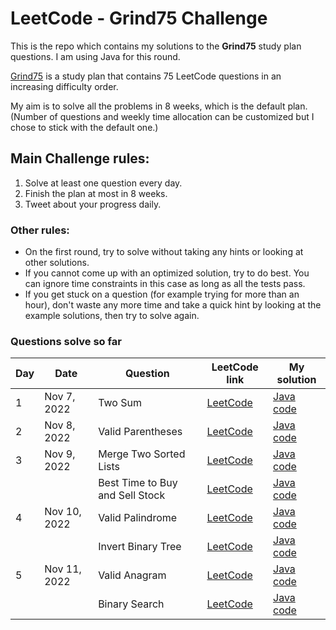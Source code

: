 # LeetCode - Grind75 Challenge

This is the repo which contains my solutions to the **Grind75** study plan questions. I am using Java for this round. 

[Grind75](https://www.techinterviewhandbook.org/grind75) is a study plan that contains 75 LeetCode questions in an increasing difficulty order.

My aim is to solve all the problems in 8 weeks, which is the default plan. (Number of questions and weekly time allocation can be customized but I chose to stick with the default one.)

## Main Challenge rules:
1. Solve at least one question every day.
2. Finish the plan at most in 8 weeks.
3. Tweet about your progress daily.

### Other rules:
- On the first round, try to solve without taking any hints or looking at other solutions.
- If you cannot come up with an optimized solution, try to do best. You can ignore time constraints in this case as long as all the tests pass.
- If you get stuck on a question (for example trying for more than an hour), don't waste any more time and take a quick hint by looking at the example solutions, then try to solve again.

### Questions solve so far
| Day | Date         | Question | LeetCode link                                     | My solution                                                                                                                                            |
|---|--------------|-------|---------------------------------------------------|--------------------------------------------------------------------------------------------------------------------------------------------------------|
| 1 | Nov 7, 2022  |Two Sum| [LeetCode](https://leetcode.com/problems/two-sum) | [Java code](https://github.com/milikkan/grind75-leetcode/blob/d6851fe91c2c5c938604f531827c2aa4fecaea07/src/main/java/dev/milikkan/grind75/TwoSum.java) |
| 2 | Nov 8, 2022  |Valid Parentheses| [LeetCode](https://leetcode.com/problems/valid-parentheses/) | [Java code](https://github.com/milikkan/grind75-leetcode/blob/main/src/main/java/dev/milikkan/grind75/ValidParentheses.java) |
| 3 | Nov 9, 2022  |Merge Two Sorted Lists| [LeetCode](https://leetcode.com/problems/merge-two-sorted-lists/) | [Java code](https://github.com/milikkan/grind75-leetcode/blob/main/src/main/java/dev/milikkan/grind75/MergeTwoSortedLists.java) |
|   |              |Best Time to Buy and Sell Stock| [LeetCode](https://leetcode.com/problems/best-time-to-buy-and-sell-stock/) | [Java code](https://github.com/milikkan/grind75-leetcode/blob/main/src/main/java/dev/milikkan/grind75/BestTimeToBuyAndSellStock.java) |
| 4 | Nov 10, 2022 |Valid Palindrome| [LeetCode](https://leetcode.com/problems/valid-palindrome/) | [Java code](https://github.com/milikkan/grind75-leetcode/blob/main/src/main/java/dev/milikkan/grind75/ValidPalindrome.java) |
|   |              |Invert Binary Tree|[LeetCode](https://leetcode.com/problems/invert-binary-tree/) | [Java code](https://github.com/milikkan/grind75-leetcode/blob/main/src/main/java/dev/milikkan/grind75/InvertBinaryTree.java) |
| 5 | Nov 11, 2022 |Valid Anagram|[LeetCode](https://leetcode.com/problems/valid-anagram/) | [Java code](https://github.com/milikkan/grind75-leetcode/blob/main/src/main/java/dev/milikkan/grind75/ValidAnagram.java) |
|   |              |Binary Search|[LeetCode](https://leetcode.com/problems/binary-search/) | [Java code](https://github.com/milikkan/grind75-leetcode/blob/main/src/main/java/dev/milikkan/grind75/BinarySearch.java) |

